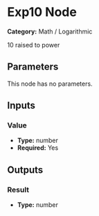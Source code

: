 
# Exp10 Node

**Category:** Math / Logarithmic

10 raised to power

## Parameters

This node has no parameters.

## Inputs


### Value
- **Type:** number
- **Required:** Yes



## Outputs


### Result
- **Type:** number




